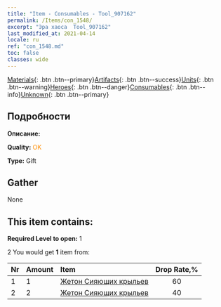 ```yaml
---
title: "Item - Consumables - Tool_907162"
permalink: /Items/con_1548/
excerpt: "Эра хаоса  Tool_907162"
last_modified_at: 2021-04-14
locale: ru
ref: "con_1548.md"
toc: false
classes: wide
---
```

 [Materials](/ru/Items/){: .btn .btn--primary}[Artifacts](/ru/Items/Artifacts/){: .btn .btn--success}[Units](/ru/Items/Units/){: .btn .btn--warning}[Heroes](/ru/Items/Heroes/){: .btn .btn--danger}[Consumables](/ru/Items/Consumables/){: .btn .btn--info}[Unknown](/ru/Items/Unknown/){: .btn .btn--primary}

## Подробности
 **Описание:** 

 **Quality:** <span style="color: #FF8C00">OK</span>

 **Type:** Gift

## Gather

  None

## This item contains:

 **Required Level to open:** 1

 2 You would get **1** item  from:

  | Nr | Amount |     Item    | Drop Rate,% |
  |:---|:-------|:------------|:---------:|
  | 1 | 1 | [Жетон Сияющих крыльев](/ru/Items/con_976/) | 60 | 
  | 2 | 2 | [Жетон Сияющих крыльев](/ru/Items/con_976/) | 40 | 
